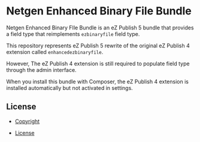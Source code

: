 Netgen Enhanced Binary File Bundle
================================

Netgen Enhanced Binary FIle Bundle is an eZ Publish 5 bundle that provides a field type that reimplements `ezbinaryfile` field type.

This repository represents eZ Publish 5 rewrite of the original eZ Publish 4 extension called `enhancedezbinaryfile`.

However, The eZ Publish 4 extension is still required to populate field type through the admin interface.

When you install this bundle with Composer, the eZ Publish 4 extension is installed automatically but not activated in settings.

License
-------------------------------------

* [Copyright](COPYRIGHT)

* [License](LICENSE)

